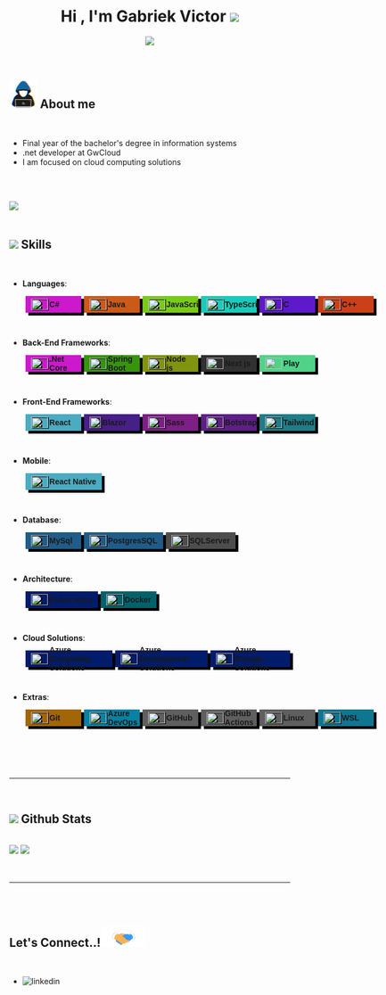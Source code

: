 <style>
  
.Badges_Container
{
    display: flex;
    flex-direction: row;
    width: 100%;
    align-items: center;
    justify-content: flex-start;
    gap: 5px;
}

.Icon_Container
  {
    min-width: 80px; 
    height: 20px;
    display: flex;
    flex-direction: row;
    align-items:center;
    justify-content:flex-start;
    flex-wrap: nowrap;
    padding: 5px;
    padding-right: 10px;
    padding-left: 10px;
    box-shadow: 5px 5px 0px black;
    transform: translateY(0px);
    transition: all 0.5s;
    gap: 3px;
    cursor: pointer;
  }

  .Icon_Container:hover
  {
    transform: translateY(-10px);
  }
  .Icon_Container > *
  {
    cursor: pointer;
  }
  .Icon_Container > label
  {
    font-family: Arial, Helvetica, sans-serif;
    font-weight: bold;
  }
  .Icon_Container > img
  {
    filter: drop-shadow(2px 1px 0px rgba(0, 0, 0, 1));
  }
</style>
<body>
<h1 align="center"><b>Hi , I'm Gabriek Victor </b><img src="https://media.giphy.com/media/hvRJCLFzcasrR4ia7z/giphy.gif" width="35"></h1>
<p align="center">
  <spam href="https://github.com/DenverCoder1/readme-typing-svg"><img src="https://readme-typing-svg.herokuapp.com?font=Time+New+Roman&color=cyan&size=25&center=true&vCenter=true&width=600&height=100&lines=Backend+Developer;++;Cloud+Solutions;<3"></spam>
</p>


<br>



	
## <picture><img src = "https://github.com/0xAbdulKhalid/0xAbdulKhalid/raw/main/assets/mdImages/about_me.gif" width = 50px></picture> **About me**

<br>

- Final year of the bachelor's degree in information systems
- .net developer at GwCloud
- I am focused on cloud computing solutions

<br><br>

<img src="https://user-images.githubusercontent.com/73097560/115834477-dbab4500-a447-11eb-908a-139a6edaec5c.gif"><br><br>

## <img src="https://media2.giphy.com/media/QssGEmpkyEOhBCb7e1/giphy.gif?cid=ecf05e47a0n3gi1bfqntqmob8g9aid1oyj2wr3ds3mg700bl&rid=giphy.gif" width ="25"><b> Skills</b>
<br>

<p align="center">

- **Languages**:
    
   <div class="Badges_Container"><br>

   <spam class="Icon_Container" style= "background: #CB19CB;" href="https://learn.microsoft.com/en-us/dotnet/csharp/">
  <img  style="background: none;" height="20" width="30"  src="https://cdn.jsdelivr.net/gh/devicons/devicon/icons/csharp/csharp-original.svg" />
   <label> C# </label>
  </spam>

  <spam class="Icon_Container" style= "background: #CB5A19;"  href="https://www.java.com/en/">
  <img  style="background: none;" height="20" width="30" src="https://cdn.jsdelivr.net/gh/devicons/devicon/icons/java/java-original.svg"/>
   <label> Java </label>
  </spam>

  <spam class="Icon_Container" style= "background: #78CB19;"  href="https://www.javascript.com/">
  <img  style="background: none;" height="20" width="30" src="https://cdn.jsdelivr.net/gh/devicons/devicon/icons/javascript/javascript-original.svg"/>
   <label> JavaScript </label>
  </spam>

  <spam class="Icon_Container" style= "background: #19CBBA;"  href="https://www.typescriptlang.org/">
  <img  style="background: none;" height="20" width="30" src="https://cdn.jsdelivr.net/gh/devicons/devicon/icons/typescript/typescript-original.svg"/>
   <label> TypeScript </label>
  </spam>

  <spam class="Icon_Container" style= "background: #5E19CB;"  href="https://www.programiz.com/c-programming">
  <img  style="background: none;" height="20" width="30" src="https://cdn.jsdelivr.net/gh/devicons/devicon/icons/c/c-original.svg"/>
   <label> C </label>
  </spam>

  <spam class="Icon_Container" style= "background: #CB4019;"  href="https://cplusplus.com/">
  <img  style="background: none;" height="20" width="30" src="https://cdn.jsdelivr.net/gh/devicons/devicon/icons/cplusplus/cplusplus-original.svg"/>
   <label> C++</label>
  </spam>
  </div>

<br>   
    
- **Back-End Frameworks**:

  <div class="Badges_Container"><br>

   <spam class="Icon_Container" style= "background: #CB19CB;" href="https://dotnet.microsoft.com/en-us/">
  <img  style="background: none;" height="20" width="30"  src="https://cdn.jsdelivr.net/gh/devicons/devicon/icons/dotnetcore/dotnetcore-original.svg" />
   <label> .Net Core </label>
  </spam>

  <spam class="Icon_Container" style= "background: #37940F;" href="https://spring.io/projects/spring-boot">
  <img  style="background: none;" height="20" width="30"  src="https://cdn.jsdelivr.net/gh/devicons/devicon/icons/spring/spring-original-wordmark.svg" />
   <label> Spring Boot </label>
  </spam>
  

  <spam class="Icon_Container" style= "background: #81940F;" href="https://nodejs.org/en/">
  <img  style="background: none;" height="20" width="30"  src="https://cdn.jsdelivr.net/gh/devicons/devicon/icons/nodejs/nodejs-original-wordmark.svg" />
   <label> Node js </label>
  </spam>

  <spam class="Icon_Container" style= "background: #313131;" href="https://nextjs.org/">
  <img  style="background: none; filter: none" height="20" width="30"  src="https://cdn.jsdelivr.net/gh/devicons/devicon/icons/nextjs/nextjs-original.svg" />
   <label> Next js </label>
  </spam>

   <spam class="Icon_Container" style= "background: #4FD388;" href="https://www.playframework.com/">
  <img  style="background: none; filter: none" height="20" width="30"  src="https://seeklogo.com/images/P/play-logo-85FEB23230-seeklogo.com.png" />
   <label> Play </label>
  </spam>
  
  </div>
  
<br>

- **Front-End Frameworks**:

    <div class="Badges_Container"><br>

   <spam class="Icon_Container" style= "background: #4AABC1;" href="https://react.dev/">
  <img  style="background: none;" height="20" width="30"  src="https://cdn.jsdelivr.net/gh/devicons/devicon/icons/react/react-original.svg" />
   <label> React </label>
  </spam>

  <spam class="Icon_Container" style= "background: #461F87;" href="https://dotnet.microsoft.com/en-us/apps/aspnet/web-apps/blazor">
  <img  style="background: none;" height="20" width="20"  src="https://devblogs.microsoft.com/dotnet/wp-content/uploads/sites/16/2019/04/BrandBlazor_nohalo_1000x.png" />
   <label> Blazor </label>
  </spam>

   <spam class="Icon_Container" style= "background: #7D1F87;" href="https://sass-lang.com/">
  <img  style="background: none;" height="20" width="30"  src="https://cdn.jsdelivr.net/gh/devicons/devicon/icons/sass/sass-original.svg" />
   <label> Sass </label>
  </spam>

  <spam class="Icon_Container" style= "background: #5E1F87;" href="https://getbootstrap.com/">
  <img  style="background: none;" height="20" width="30"  src="https://cdn.jsdelivr.net/gh/devicons/devicon/icons/bootstrap/bootstrap-original.svg" />
   <label> Botstrap </label>
  </spam>
  
  <spam class="Icon_Container" style= "background: #1F7D87;" href="https://tailwindcss.com/">
  <img  style="background: none;" height="20" width="30"  src="https://cdn.jsdelivr.net/gh/devicons/devicon/icons/tailwindcss/tailwindcss-plain.svg" />
   <label> Tailwind </label>
  </spam>

  </div>
    
<br>

   


- **Mobile**:
  <div class="Badges_Container"><br>

   <spam class="Icon_Container" style= "background: #4AABC1;" href="https://reactnative.dev/">
  <img  style="background: none;" height="20" width="30"  src="https://cdn.jsdelivr.net/gh/devicons/devicon/icons/react/react-original.svg" />
   <label> React Native </label>
  </spam>

  </div>
   

<br>

- **Database**:
  <div class="Badges_Container"><br>

   <spam class="Icon_Container" style= "background: #1F5C87;" href="https://www.mysql.com/">
  <img  style="background: none;" height="20" width="30"  src="https://cdn.jsdelivr.net/gh/devicons/devicon/icons/mysql/mysql-original.svg" />
   <label> MySql </label>
  </spam>

  <spam class="Icon_Container" style= "background: #1F5C87;" href="https://www.postgresql.org/">
  <img  style="background: none;" height="20" width="30"  src="https://cdn.jsdelivr.net/gh/devicons/devicon/icons/postgresql/postgresql-original.svg" />
   <label> PostgresSQL </label>
  </spam>

  <spam class="Icon_Container" style= "background: #4D4D4D;" href="https://www.microsoft.com/en-us/sql-server/sql-server-downloads/">
  <img  style="background: none;" height="20" width="30"  src="https://www.svgrepo.com/show/303229/microsoft-sql-server-logo.svg" />
   <label> SQLServer </label>
  </spam>

  </div>

<br>

- **Architecture**:
  <div class="Badges_Container"><br>

   <spam class="Icon_Container" style= "background: #001C6B;" href="https://kubernetes.io/">
  <img  style="background: none;" height="20" width="30"  src="https://cdn.jsdelivr.net/gh/devicons/devicon/icons/kubernetes/kubernetes-plain.svg" />
   <label> Kubernetes </label>
  </spam>

  <spam class="Icon_Container" style= "background: #00616B;" href="https://www.docker.com/">
  <img  style="background: none;" height="20" width="30"  src="https://cdn.jsdelivr.net/gh/devicons/devicon/icons/docker/docker-original.svg" />
   <label> Docker </label>
  </spam>

  </div>
<br>

- **Cloud Solutions**:
  <div class="Badges_Container"><br>

   <spam class="Icon_Container" style= "background: #001C6B;" href="https://azure.microsoft.com/en-us">
  <img  style="background: none;" height="20" width="30"  src="https://cdn.jsdelivr.net/gh/devicons/devicon/icons/azure/azure-original.svg" />
   <label> Azure Computing Solutions </label>
  </spam>

  <spam class="Icon_Container" style= "background: #001C6B;" href="https://azure.microsoft.com/en-us">
  <img  style="background: none;" height="20" width="30"  src="https://cdn.jsdelivr.net/gh/devicons/devicon/icons/azure/azure-original.svg" />
   <label> Azure Development Solutions</label>
  </spam>

  <spam class="Icon_Container" style= "background: #001C6B;" href="https://azure.microsoft.com/en-us">
  <img  style="background: none;" height="20" width="30"  src="https://cdn.jsdelivr.net/gh/devicons/devicon/icons/azure/azure-original.svg" />
   <label> Azure Storage Solutions</label>
  </spam>

  </div>

<br>

- **Extras**:
  <div class="Badges_Container"><br>

   <spam class="Icon_Container" style= "background: #A26508;" href="https://git-scm.com/">
  <img  style="background: none;" height="20" width="30"  src="https://cdn.jsdelivr.net/gh/devicons/devicon/icons/git/git-original.svg" />
   <label> Git </label>
  </spam>

  <spam class="Icon_Container" style= "background: #0881A2;" href="https://azure.microsoft.com/en-us/products/devops">
  <img  style="background: none;" height="20" width="30"  src="https://cdn.iconscout.com/icon/free/png-512/free-azure-devops-3628645-3029870.png?f=webp&w=256" />
   <label> Azure DevOps </label>
  </spam>

  <spam class="Icon_Container" style= "background: #5F5F5F;" href="https://github.com/">
  <img  style="background: none;" height="20" width="30"  src="https://cdn.jsdelivr.net/gh/devicons/devicon/icons/github/github-original.svg" />
   <label> GitHub </label>
  </spam>

  <spam class="Icon_Container" style= "background: #5F5F5F;" href="https://github.com/">
  <img  style="background: none;" height="20" width="30"  src="https://cdn.jsdelivr.net/gh/devicons/devicon/icons/github/github-original.svg" />
   <label> GitHub Actions </label>
  </spam>

  <spam class="Icon_Container" style= "background: #5F5F5F;" href="https://www.linux.org/">
  <img  style="background: none;" height="20" width="30"  src="https://cdn.jsdelivr.net/gh/devicons/devicon/icons/linux/linux-original.svg" />
   <label> Linux </label>
  </spam>

  <spam class="Icon_Container" style= "background: #107591;" href="https://learn.microsoft.com/en-us/windows/wsl/">
  <img  style="background: none;" height="20" width="30"  src="https://store-images.s-microsoft.com/image/apps.32143.14131597032361940.eb9be828-bd73-4476-b5c1-15102e7c534f.17ab1dc9-420b-4b15-9d06-cc24c617fc28" />
   <label> WSL </label>
  </spam>

  </div>

<br>
</p>

<br>
<br>

-----

<br>


## <img src="https://media.giphy.com/media/iY8CRBdQXODJSCERIr/giphy.gif" width="35"><b> Github Stats </b>
<br>

<spam align="center">

<spam href="https://github.com/GabrielVictor159">
  <img height ="180em" src ="https://github-readme-stats.vercel.app/api?username=GabrielVictor159&show_icons=true&theme=dracula&include_all_commits=true&count_private=true" />
  <img height="180em" src="https://github-readme-stats.vercel.app/api/top-langs/?username=GabrielVictor159&&repo=github-readme-stats&layout=compact&langs_count=10&theme=dracula&show_icons=true&hide=jupyter%20notebook,python,stars"/>
  </spam>
</spam>

<br>
<br>
<br>

-----

<br>
<br>

## <b> Let's Connect..!</b><img src="https://github.com/0xAbdulKhalid/0xAbdulKhalid/raw/main/assets/mdImages/handshake.gif" width ="80">
<br>
<spam align='left'>

<ul>

<li>
<spam href="https://www.linkedin.com/in/gabriel-victor-08a684110/" target="_blank">
<img src="https://img.shields.io/badge/linkedin:  GabrielVictor-%2300acee.svg?color=405DE6&style=for-the-badge&logo=linkedin&logoColor=white" alt=linkedin style="margin-bottom: 5px;"/>
</spam>
</li>

<br>

<br>
<br>
<br>
<br>


<br>

</body>